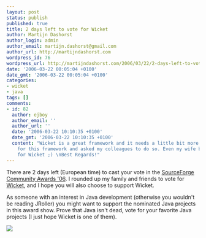 ```yaml
---
layout: post
status: publish
published: true
title: 2 days left to vote for Wicket
author: Martijn Dashorst
author_login: admin
author_email: martijn.dashorst@gmail.com
author_url: http://martijndashorst.com
wordpress_id: 76
wordpress_url: http://martijndashorst.com/2006/03/22/2-days-left-to-vote-for-wicket/
date: '2006-03-22 00:05:04 +0100'
date_gmt: '2006-03-22 00:05:04 +0100'
categories:
- wicket
- java
tags: []
comments:
- id: 82
  author: ejboy
  author_email: ''
  author_url: ''
  date: '2006-03-22 10:10:35 +0100'
  date_gmt: '2006-03-22 10:10:35 +0100'
  content: "Wicket is a great framework and it needs a little bit more PR. I've voted
    for this framework and asked my colleagues to do so. Even my wife blindly voted
    for Wicket ;) \nBest Regards!"
---
```

<p>There are 2 days left (European time) to cast your vote in the <a href="http://www.sourceforge.net/awards/cca">SourceForge Community Awards '06</a>. I rounded up my family and friends to vote for <a href="http://wicketframework.org">Wicket</a>, and I hope you will also choose to support Wicket.</p>
<p>
As someone with an interest in Java development (otherwise you wouldn't be reading JRoller) you might want to support the nominated Java projects in this award show. Prove that Java isn't dead, vote for your favorite Java projects (I just hope Wicket is one of them).</p>
<p>
<a href="http://www.wilsonresearch.com/2006/ostgawards06/ostgawards4.php"><img src="http://www.jroller.com/resources/d/dashorst/wicket-cca06.png" /></a></p>
